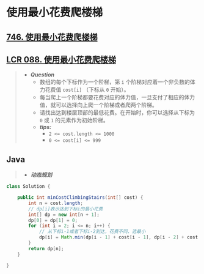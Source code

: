 # 使用最小花费爬楼梯

## [746. 使用最小花费爬楼梯](https://leetcode.cn/problems/min-cost-climbing-stairs/)

## [LCR 088. 使用最小花费爬楼梯](https://leetcode.cn/problems/GzCJIP/)

> - ***Question***
>   - 数组的每个下标作为一个阶梯，第 `i` 个阶梯对应着一个非负数的体力花费值 `cost[i]` （下标从 `0` 开始）。
>   - 每当爬上一个阶梯都要花费对应的体力值，一旦支付了相应的体力值，就可以选择向上爬一个阶梯或者爬两个阶梯。
>   - 请找出达到楼层顶部的最低花费。在开始时，你可以选择从下标为 `0` 或 `1` 的元素作为初始阶梯。
>   - ***tips:***
>     - `2 <= cost.length <= 1000`
>     - `0 <= cost[i] <= 999`

## Java

> - ***动态规划***

```java
class Solution {

    public int minCostClimbingStairs(int[] cost) {
        int n = cost.length;
        // dp[i]表示达到下标i的最小花费
        int[] dp = new int[n + 1];
        dp[0] = dp[1] = 0;
        for (int i = 2; i <= n; i++) {
            // 从下标i-1或者下标i-2到达，花费不同，选最小
            dp[i] = Math.min(dp[i - 1] + cost[i - 1], dp[i - 2] + cost[i - 2]);
        }
        return dp[n];
    }

}
```
